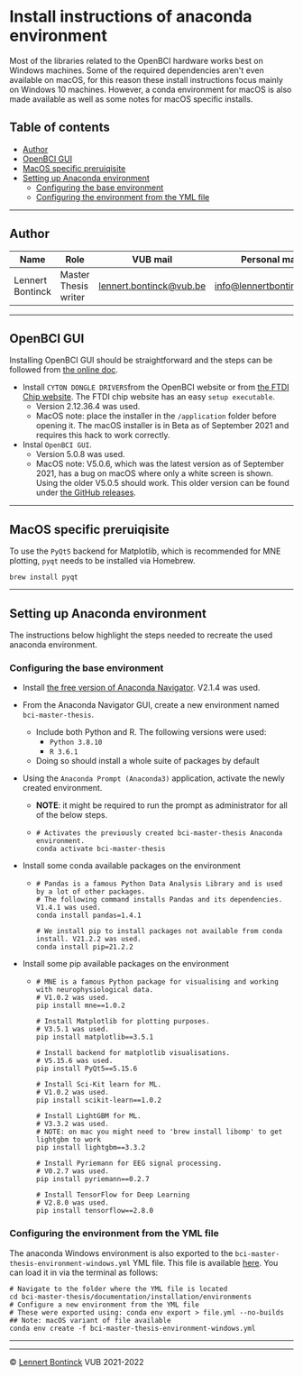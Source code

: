 # Install instructions of anaconda environment

Most of the libraries related to the OpenBCI hardware works best on Windows machines. Some of the required dependencies aren't even available on macOS, for this reason these install instructions focus mainly on Windows 10 machines. However, a conda environment for macOS is also made available as well as some notes for macOS specific installs.

## Table of contents

- [Author](#author)
- [OpenBCI GUI](#openbci-gui)
- [MacOS specific preruiqisite](#macos-specific-preruiqisite)
- [Setting up Anaconda environment](#setting-up-anaconda-environment)
  * [Configuring the base environment](#configuring-the-base-environment)
  * [Configuring the environment from the YML file](#configuring-the-environment-from-the-yml-file)

<hr>


## Author

| Name             | Role                 | VUB mail                                                  | Personal mail                                               |
| ---------------- | -------------------- | --------------------------------------------------------- | ----------------------------------------------------------- |
| Lennert Bontinck | Master Thesis writer | [lennert.bontinck@vub.be](mailto:lennert.bontinck@vub.be) | [info@lennertbontinck.com](mailto:info@lennertbontinck.com) |

<hr>


## OpenBCI GUI

Installing OpenBCI GUI should be straightforward and the steps can be followed from [the online doc](https://openbci.com/downloads).

- Install `CYTON DONGLE DRIVERS`from the OpenBCI website or from [the FTDI Chip website](https://ftdichip.com/drivers/vcp-drivers/). The FTDI chip website has an easy  `setup executable`.
  - Version 2.12.36.4 was used.
  - MacOS note: place the installer in the `/application` folder before opening it. The macOS installer is in Beta as of September 2021 and requires this hack to work correctly.
- Instal `OpenBCI GUI`.
  - Version 5.0.8 was used.
  - MacOS note: V5.0.6, which was the latest version as of September 2021, has a bug on macOS where only a white screen is shown. Using the older V5.0.5 should work. This older version can be found under [the GitHub releases](https://github.com/OpenBCI/OpenBCI_GUI/releases).

<hr>


## MacOS specific preruiqisite

To use the  `PyQt5`  backend for Matplotlib, which is recommended for MNE plotting, `pyqt` needs to be installed via Homebrew.

```shell
brew install pyqt
```

<hr>

## Setting up Anaconda environment


The instructions below highlight the steps needed to recreate the used anaconda environment.

### Configuring the base environment

- Install [the free version of Anaconda Navigator](https://www.anaconda.com/products/individual). V2.1.4 was used.

- From the Anaconda Navigator GUI, create a new environment named `bci-master-thesis`.

  - Include both Python and R. The following versions were used:
    - `Python 3.8.10`
    -  `R 3.6.1`
  - Doing so should install a whole suite of packages by default 

- Using the `Anaconda Prompt (Anaconda3)` application, activate the newly created environment.

  - **NOTE**: it might be required to run the prompt as administrator for all of the below steps.

  - ```shell
    # Activates the previously created bci-master-thesis Anaconda environment.
    conda activate bci-master-thesis
    ```

- Install some conda available packages on the environment

  - ```shell
    # Pandas is a famous Python Data Analysis Library and is used by a lot of other packages.
    # The following command installs Pandas and its dependencies. V1.4.1 was used.
    conda install pandas=1.4.1
    
    # We install pip to install packages not available from conda install. V21.2.2 was used.
    conda install pip=21.2.2
    ```
  
- Install some pip available packages on the environment

  - ```shell
    # MNE is a famous Python package for visualising and working with neurophysiological data.
    # V1.0.2 was used.
    pip install mne==1.0.2
    
    # Install Matplotlib for plotting purposes.
    # V3.5.1 was used.
    pip install matplotlib==3.5.1
    
    # Install backend for matplotlib visualisations.
    # V5.15.6 was used.
    pip install PyQt5==5.15.6
    
    # Install Sci-Kit learn for ML.
    # V1.0.2 was used.
    pip install scikit-learn==1.0.2
    
    # Install LightGBM for ML.
    # V3.3.2 was used.
    # NOTE: on mac you might need to 'brew install libomp' to get lightgbm to work
    pip install lightgbm==3.3.2
    
    # Install Pyriemann for EEG signal processing.
    # V0.2.7 was used.
    pip install pyriemann==0.2.7
    
    # Install TensorFlow for Deep Learning
    # V2.8.0 was used.
    pip install tensorflow==2.8.0
    ```



### Configuring the environment from the YML file

The anaconda Windows environment is also exported to the `bci-master-thesis-environment-windows.yml` YML file. This file is available [here](environments/bci-master-thesis-environment-windows.yml). You can load it in via the terminal as follows:


```shell
# Navigate to the folder where the YML file is located
cd bci-master-thesis/documentation/installation/environments
# Configure a new environment from the YML file
# These were exported using: conda env export > file.yml --no-builds
## Note: macOS variant of file available
conda env create -f bci-master-thesis-environment-windows.yml
```

* * *
* * *
© [Lennert Bontinck](https://www.lennertbontinck.com/) VUB 2021-2022